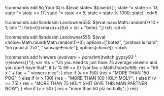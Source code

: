 !commands edit !iq Your IQ is $(eval state=`$(userid )`; state ^= state << 13; state ^= state >> 17; state ^= state << 5; state = state % 1000; state) -cd=5

!commands add !landosim Landowner555: $(eval max=Math.random()*10 + 1; txt=""; for(i=0;i<max;i++){txt = txt + "botez ";} txt) -cd=5

!commands edit !landosim Landowner555: $(eval choice=Math.round(Math.random()*3); options=["botez", "protoss is hard", "im good at 2v2", "sausageEmote"]; options[choice]) -cd=5

!commands add !viewers $(eval var v = parseInt($(twitch gypsy93 "{{viewers}}")); var res = "Uh you need to just have 75 average viewers and you don't have that"; if (v % 69 == 0) {var fac = Math.floor(v/69); res = "69 x " + fac + " viewers nice"; } else if (v >= 150) {res = "MORE THAN 150 POG"; } else if (v > 100) {res = "MORE THAN 100 HOLY MOLY"; } else if (v >= 75) { res = "MORE THAN 75 HOLY SHIT GIVE THIS MAN PARTNER NOW"; } else if (v > 50) { res = "more than 50 plz no bully"; } res)
